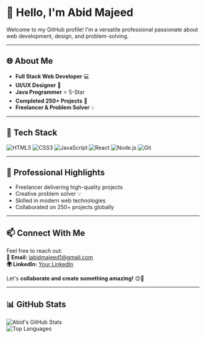 # 👋 Hello, I'm Abid Majeed

Welcome to my GitHub profile! I'm a versatile professional passionate about web development, design, and problem-solving.  

---

## 🌐 About Me
- **Full Stack Web Developer** 💻  
- **UI/UX Designer** 🎨  
- **Java Programmer** ⭐ 5-Star  
- **Completed 250+ Projects** 🎥  
- **Freelancer & Problem Solver** 💡  

---

## 🔧 Tech Stack
![HTML5](https://img.shields.io/badge/HTML5-E34F26?style=flat-square&logo=html5&logoColor=white) 
![CSS3](https://img.shields.io/badge/CSS3-1572B6?style=flat-square&logo=css3&logoColor=white) 
![JavaScript](https://img.shields.io/badge/JavaScript-F7DF1E?style=flat-square&logo=javascript&logoColor=black) 
![React](https://img.shields.io/badge/React-61DAFB?style=flat-square&logo=react&logoColor=black) 
![Node.js](https://img.shields.io/badge/Node.js-339933?style=flat-square&logo=node.js&logoColor=white) 
![Git](https://img.shields.io/badge/Git-F05032?style=flat-square&logo=git&logoColor=white)  

---

## 💼 Professional Highlights
- Freelancer delivering high-quality projects  
- Creative problem solver 💡  
- Skilled in modern web technologies  
- Collaborated on 250+ projects globally  

---

## 📫 Connect With Me
Feel free to reach out:  
**📧 Email:** [iabidmajeed1@gmail.com](mailto:iabidmajeed1@gmail.com)  
**🌍 LinkedIn:** [Your LinkedIn](https://www.linkedin.com/in/abid-majeed-web-developer/)  

Let's **collaborate and create something amazing!** 😊🚀  

---

## 📊 GitHub Stats
![Abid's GitHub Stats](https://github-readme-stats.vercel.app/api?username=iabidmajeed&show_icons=true&theme=radical)  
![Top Languages](https://github-readme-stats.vercel.app/api/top-langs/?username=iabidmajeed&layout=compact&theme=radical)
